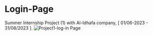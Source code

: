 # Login-Page
Summer Internship Project (1) with Al-Idhafa company, [ 01/06-2023 - 31/08/2023 ].
![Project1-log-in Page](https://github.com/Ayoub0Bn/Login-Page/assets/122807620/45d3254a-4673-4769-a274-9c380f5f11cf)
